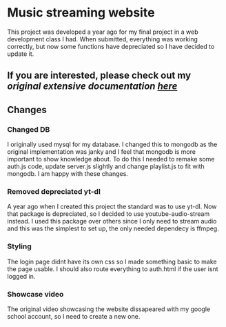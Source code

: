 # Music streaming website
This project was developed a year ago for my final project in a web development class I had. When submitted, everything was working correctly, but now some functions have depreciated so I have decided to update it.
## If you are interested, please check out my *original extensive documentation [here](https://github.com/johannes-ll/project-list/blob/main/Dokumentation%20slutprojekt%20-%20Musikstreamingtj%C3%A4nst.pdf)*
## Changes
### Changed DB
I originally used mysql for my database. I changed this to mongodb as the original implementation was janky and I feel that mongodb is more important to show knowledge about. To do this I needed to remake some auth.js code, update server.js slightly and change playlist.js to fit with mongodb. I am happy with these changes.
### Removed depreciated yt-dl
A year ago when I created this project the standard was to use yt-dl. Now that package is depreciated, so I decided to use youtube-audio-stream instead. I used this package over others since I only need to stream audio and this was the simplest to set up, the only needed dependecy is ffmpeg.
### Styling
The login page didnt have its own css so I made something basic to make the page usable. I should also route everything to auth.html if the user isnt logged in.
### Showcase video
The original video showcasing the website dissapeared with my google school account, so I need to create a new one.
